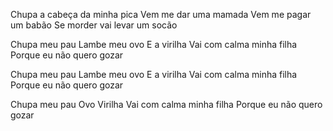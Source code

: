 Chupa a cabeça da minha pica
Vem me dar uma mamada
Vem me pagar um babão
Se morder vai levar um socão

Chupa meu pau
Lambe meu ovo
E a virilha
Vai com calma minha filha
Porque eu não quero gozar

Chupa meu pau
Lambe meu ovo
E a virilha
Vai com calma minha filha
Porque eu não quero gozar

Chupa meu pau
Ovo
Virilha
Vai com calma minha filha
Porque eu não quero gozar
